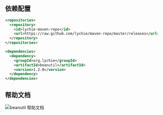 ## 依赖配置 ##

```xml
<repositories>
  <repository>
    <id>lychie-maven-repo</id>
    <url>https://raw.github.com/lychie/maven-repo/master/releases</url>
  </repository>
</repositories>

<dependencies>
  <dependency>
    <groupId>org.lychie</groupId>
    <artifactId>beanutil</artifactId>
    <version>1.2.0</version>
  </dependency>
</dependencies>
```

## 帮助文档 ##

![beanutil 帮助文档](http://i.imgur.com/DU7v6wm.png)